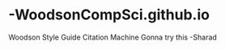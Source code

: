 -WoodsonCompSci.github.io
=========================

Woodson Style Guide Citation Machine
Gonna try this
-Sharad
